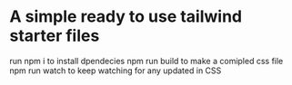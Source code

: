# A simple ready to use tailwind starter files

run npm i to install dpendecies
npm run build to make a comipled css file
npm run watch to keep watching for any updated in CSS 